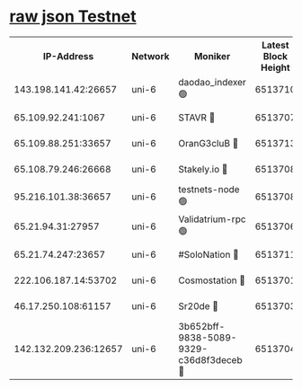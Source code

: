 [raw json Testnet](https://rpc-check.junot.stavr.tech/junot/rpc-junot-result.json)
=


<table><tr><th>IP-Address</th><th>Network</th><th>Moniker</th><th>Latest Block Height</th><th>Earliest Block Height</th><th>Catching Up</th><th>Tx Index</th><th>Voting Power</th><th>Scan Time</th></tr><tr><td>143.198.141.42:26657</td><td>uni-6</td><td>daodao_indexer 🟢</td><td>6513710</td><td>1</td><td>False</td><td>off</td><td>0</td><td>2023-12-28T23:18:50.877210545UTC</td></tr><tr><td>65.109.92.241:1067</td><td>uni-6</td><td>STAVR 🔴</td><td>6513707</td><td>1138541</td><td>False</td><td>on</td><td>6042</td><td>2023-12-28T23:18:40.807101003UTC</td></tr><tr><td>65.109.88.251:33657</td><td>uni-6</td><td>OranG3cluB 🔴</td><td>6513713</td><td>1138541</td><td>False</td><td>on</td><td>11</td><td>2023-12-28T23:18:55.338150841UTC</td></tr><tr><td>65.108.79.246:26668</td><td>uni-6</td><td>Stakely.io 🔴</td><td>6513708</td><td>1570872</td><td>False</td><td>on</td><td>1358933</td><td>2023-12-28T23:18:41.143520463UTC</td></tr><tr><td>95.216.101.38:36657</td><td>uni-6</td><td>testnets-node 🟢</td><td>6513708</td><td>1615130</td><td>False</td><td>on</td><td>0</td><td>2023-12-28T23:18:43.528377948UTC</td></tr><tr><td>65.21.94.31:27957</td><td>uni-6</td><td>Validatrium-rpc 🟢</td><td>6513706</td><td>2943363</td><td>False</td><td>on</td><td>0</td><td>2023-12-28T23:18:36.229812783UTC</td></tr><tr><td>65.21.74.247:23657</td><td>uni-6</td><td>#SoloNation 🔴</td><td>6513711</td><td>5208001</td><td>False</td><td>on</td><td>112</td><td>2023-12-28T23:18:49.991791051UTC</td></tr><tr><td>222.106.187.14:53702</td><td>uni-6</td><td>Cosmostation 🔴</td><td>6513701</td><td>5344501</td><td>False</td><td>on</td><td>110003</td><td>2023-12-28T23:18:33.889130929UTC</td></tr><tr><td>46.17.250.108:61157</td><td>uni-6</td><td>Sr20de 🔴</td><td>6513703</td><td>6419777</td><td>False</td><td>on</td><td>28</td><td>2023-12-28T23:18:28.187954787UTC</td></tr><tr><td>142.132.209.236:12657</td><td>uni-6</td><td>3b652bff-9838-5089-9329-c36d8f3deceb 🔴</td><td>6513704</td><td>6501280</td><td>False</td><td>on</td><td>157563</td><td>2023-12-28T23:18:32.521227689UTC</td></tr></table>